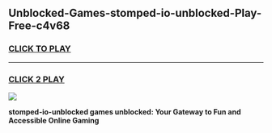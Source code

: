 
## Unblocked-Games-stomped-io-unblocked-Play-Free-c4v68
<h3>
<a href="https://premium76.site?title=stomped-io-unblocked&ref=23A">CLICK TO PLAY</a></h3>
<hr>

<h3>
<a href="https://premium76.site?title=stomped-io-unblocked&ref=23A">CLICK 2 PLAY</a>
  
</h3>

<a href="https://premium76.site?title=stomped-io-unblocked&ref=23A"><img src="https://clearcache.store/games.png"></a>


**stomped-io-unblocked games unblocked: Your Gateway to Fun and Accessible Online Gaming**
